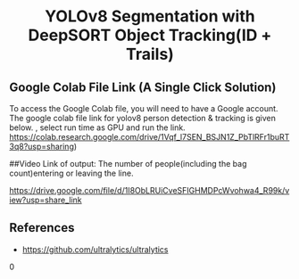 <H1 align="center">
YOLOv8 Segmentation with DeepSORT Object Tracking(ID + Trails) </H1>

## Google Colab File Link (A Single Click Solution)
To access the Google Colab file, you will need to have a Google account. The google colab file link for yolov8 person detection & tracking is given below.
, select run time as GPU and run the link. 
https://colab.research.google.com/drive/1Vqf_l7SEN_BSJN1Z_PbTlRFr1buRT3q8?usp=sharing)



##Video Link of output: The number of people(including the bag count)entering or leaving the line.

https://drive.google.com/file/d/1I8ObLRUiCveSFIGHMDPcWvohwa4_R99k/view?usp=share_link




## References
- https://github.com/ultralytics/ultralytics

0
